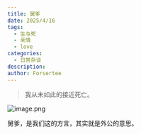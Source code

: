 ```yaml
---
title: 舅爹
date: 2025/4/16
tags:
  - 生与死
  - 亲情
  - love
categories:
  - 日常杂谈
description: 
author: Forsertee
---
```

> 我从未如此的接近死亡。

![image.png](https://blog-image-0407-1313931661.cos.ap-nanjing.myqcloud.com/20250416161805046.png?imageSlim)


舅爹，是我们这的方言，其实就是外公的意思。